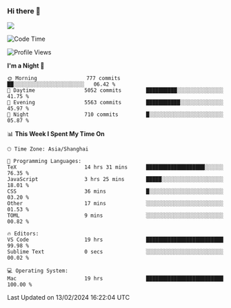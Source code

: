 ### Hi there 👋

<!--
**JJAYCHEN1e/jjaychen1e** is a ✨ _special_ ✨ repository because its `README.md` (this file) appears on your GitHub profile.

Here are some ideas to get you started:

- 🔭 I’m currently working on ...
- 🌱 I’m currently learning ...
- 👯 I’m looking to collaborate on ...
- 🤔 I’m looking for help with ...
- 💬 Ask me about ...
- 📫 How to reach me: ...
- 😄 Pronouns: ...
- ⚡ Fun fact: ...
-->

[![](https://github-readme-stats.vercel.app/api?username=jjaychen1e&show_icons=true)](https://github.com/jjaychen1e/github-readme-stats?count_private=true)

<!--START_SECTION:waka-->
![Code Time](http://img.shields.io/badge/Code%20Time-1%2C008%20hrs%2048%20mins-blue)

![Profile Views](http://img.shields.io/badge/Profile%20Views-0-blue)

**I'm a Night 🦉** 

```text
🌞 Morning                777 commits         ██░░░░░░░░░░░░░░░░░░░░░░░   06.42 % 
🌆 Daytime                5052 commits        ██████████░░░░░░░░░░░░░░░   41.75 % 
🌃 Evening                5563 commits        ███████████░░░░░░░░░░░░░░   45.97 % 
🌙 Night                  710 commits         █░░░░░░░░░░░░░░░░░░░░░░░░   05.87 % 
```


📊 **This Week I Spent My Time On** 

```text
🕑︎ Time Zone: Asia/Shanghai

💬 Programming Languages: 
TeX                      14 hrs 31 mins      ███████████████████░░░░░░   76.35 % 
JavaScript               3 hrs 25 mins       █████░░░░░░░░░░░░░░░░░░░░   18.01 % 
CSS                      36 mins             █░░░░░░░░░░░░░░░░░░░░░░░░   03.20 % 
Other                    17 mins             ░░░░░░░░░░░░░░░░░░░░░░░░░   01.53 % 
TOML                     9 mins              ░░░░░░░░░░░░░░░░░░░░░░░░░   00.82 % 

🔥 Editors: 
VS Code                  19 hrs              █████████████████████████   99.98 % 
Sublime Text             0 secs              ░░░░░░░░░░░░░░░░░░░░░░░░░   00.02 % 

💻 Operating System: 
Mac                      19 hrs              █████████████████████████   100.00 % 
```


 Last Updated on 13/02/2024 16:22:04 UTC
<!--END_SECTION:waka-->
